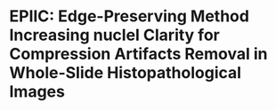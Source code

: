 # EPIIC: Edge-Preserving Method Increasing nucleI Clarity for Compression Artifacts Removal in Whole-Slide Histopathological Images
